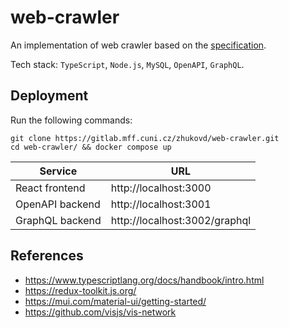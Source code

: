 # web-crawler

An implementation of web crawler based on the [specification](https://webik.ms.mff.cuni.cz/nswi153/seminar-project.html).

Tech stack: `TypeScript`, `Node.js`, `MySQL`, `OpenAPI`, `GraphQL`.

## Deployment

Run the following commands:

```console
git clone https://gitlab.mff.cuni.cz/zhukovd/web-crawler.git
cd web-crawler/ && docker compose up
```

| Service           | URL                           |
|-------------------|-------------------------------|
| React frontend    | http://localhost:3000         |
| OpenAPI backend   | http://localhost:3001         |
| GraphQL backend   | http://localhost:3002/graphql |

## References

- https://www.typescriptlang.org/docs/handbook/intro.html
- https://redux-toolkit.js.org/
- https://mui.com/material-ui/getting-started/
- https://github.com/visjs/vis-network
